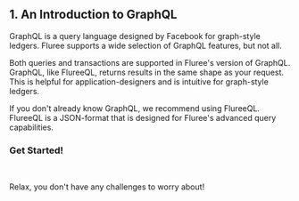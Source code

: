 ## 1. An Introduction to GraphQL

GraphQL is a query language designed by Facebook for graph-style ledgers. Fluree supports a wide selection of GraphQL features, but not all. 

Both queries and transactions are supported in Fluree's version of GraphQL. GraphQL, like FlureeQL, returns results in the same shape as your request. This is helpful for application-designers and is intuitive for graph-style ledgers. 

If you don't already know GraphQL, we recommend using FlureeQL. FlureeQL is a JSON-format that is designed for Fluree's advanced query capabilities. 

<div class="challenge">
<h3>Get Started!</h3>
<br/>
<p>Relax, you don't have any challenges to worry about!</p>
</div>
<br/>
<br/>


